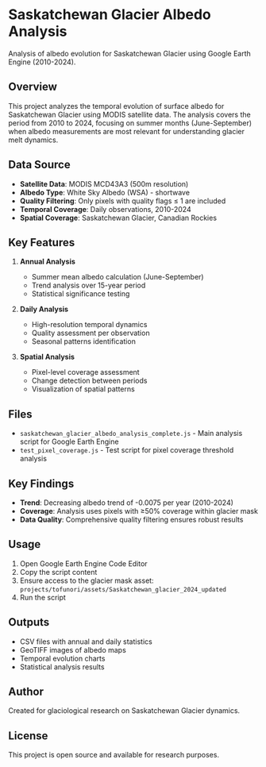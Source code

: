 # Saskatchewan Glacier Albedo Analysis

Analysis of albedo evolution for Saskatchewan Glacier using Google Earth Engine (2010-2024).

## Overview

This project analyzes the temporal evolution of surface albedo for Saskatchewan Glacier using MODIS satellite data. The analysis covers the period from 2010 to 2024, focusing on summer months (June-September) when albedo measurements are most relevant for understanding glacier melt dynamics.

## Data Source

- **Satellite Data**: MODIS MCD43A3 (500m resolution)
- **Albedo Type**: White Sky Albedo (WSA) - shortwave
- **Quality Filtering**: Only pixels with quality flags ≤ 1 are included
- **Temporal Coverage**: Daily observations, 2010-2024
- **Spatial Coverage**: Saskatchewan Glacier, Canadian Rockies

## Key Features

1. **Annual Analysis**
   - Summer mean albedo calculation (June-September)
   - Trend analysis over 15-year period
   - Statistical significance testing

2. **Daily Analysis**
   - High-resolution temporal dynamics
   - Quality assessment per observation
   - Seasonal patterns identification

3. **Spatial Analysis**
   - Pixel-level coverage assessment
   - Change detection between periods
   - Visualization of spatial patterns

## Files

- `saskatchewan_glacier_albedo_analysis_complete.js` - Main analysis script for Google Earth Engine
- `test_pixel_coverage.js` - Test script for pixel coverage threshold analysis

## Key Findings

- **Trend**: Decreasing albedo trend of -0.0075 per year (2010-2024)
- **Coverage**: Analysis uses pixels with ≥50% coverage within glacier mask
- **Data Quality**: Comprehensive quality filtering ensures robust results

## Usage

1. Open Google Earth Engine Code Editor
2. Copy the script content
3. Ensure access to the glacier mask asset: `projects/tofunori/assets/Saskatchewan_glacier_2024_updated`
4. Run the script

## Outputs

- CSV files with annual and daily statistics
- GeoTIFF images of albedo maps
- Temporal evolution charts
- Statistical analysis results

## Author

Created for glaciological research on Saskatchewan Glacier dynamics.

## License

This project is open source and available for research purposes.
